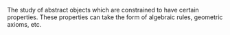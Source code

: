 The study of abstract objects which are constrained to have certain
properties. These properties can take the form of algebraic rules,
geometric axioms, etc.
